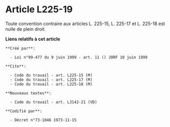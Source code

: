 # Article L225-19

Toute convention contraire aux articles L. 225-15, L. 225-17 et L. 225-18 est nulle de plein droit.

**Liens relatifs à cet article**

	**Créé par**:

	  - Loi n°99-477 du 9 juin 1999 - art. 11 () JORF 10 juin 1999

	**Cite**:

	  - Code du travail - art. L225-15 (M)
	  - Code du travail - art. L225-17 (M)
	  - Code du travail - art. L225-18 (M)

	**Nouveaux textes**:

	  - Code du travail - art. L3142-21 (VD)

	**Codifié par**:

	  - Décret n°73-1046 1973-11-15
